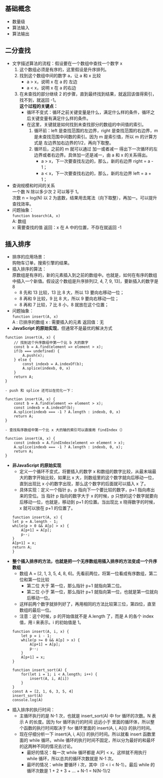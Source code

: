 ## 基础概念
- 数量级
- 算法输入
- 算法输出

## 二分查找
- 文字描述算法的流程：假设要在一个数组中查找一个数字 x   
    1. 这个数组必须是有序的，这里假设是升序排列。
    2. 找到这个数组中间的数字 a，让 a 和 x 比较
        - a > x，说明 x 在 a 的 左边
        - a < x，说明 x 在 a 的右边
    3. 在未查找的部分继续 2 的步骤，直到最终找到结果，就返回该值得索引，找不到，就返回 -1。      
    **这个过程的关键点：**
        - 循环不变式：循环之前关键变量是什么，满足什么样的条件，循环之后关键变量有满足什么样的条件。
        - 在这里，关键就是如何找到未查找部分的数组的中间值的索引。
            1. 循环前：left 是查找范围的左边界，right 是查找范围的右边界，m 是未查找范围中间数的索引。因为 m 是索引值，所以 m 的计算方式是 左边界加右边界的1/2，再向下取整。
            2. 循环后，之前的 m 就可以通过 加一或者减一 得出下一次循环的左边界或者右边界。具体加一还是减一，由 a 和 x 的关系得出。
                - a > x，下一次要查找左边的，那么，新的右边界 right = a - 1；
                - a < x，下一次要查找右边的，那么，新的左边界 left = a + 1；
- 查询规模和时间的关系  
一个数 N 除以多少次 2 可以等于 1。  
次数 n = log(N)   以 2 为底数，结果用去尾法（向下取整），再加一。可以提升查找效率。
- 问题抽象：   
`function bsearch(A, x)`    
A: 数组  
x: 需要查找的值
返回：x 在 A 中的位置，不存在就返回 -1   

## 插入排序
- 排序的应用场景：  
购物车订单，搜索引擎的结果。
- 插入排序的算法：  
原数组是有序的，新的元素插入到之前的数组中。也就是，如何在有序的数组中插入一个新值。假设这个数组是升序排列[2, 4, 7, 9, 13]，要新插入的数字是 8  
    - 8 先和 13 比较，13 比 8 大，所以 13 要向右移动一位；
    - 8 再和 9 比较，9 比 8 大，所以 9 要向右移动一位；
    - 8 再和 7 比较，7 比 8 小，8 就放在这个位置；
- 问题抽象：   
`function insert(A, x)`  
A : 已排序的数组
x : 需要插入的元素
返回值：无
- **JavaScript 的原始实现**，但通常不是最优的解决方式
```
function insert(A, x) {
    // 找到这个升序数组中第一个比 b 大的数字
    const b = A.find(element => element > x);
    if(b === undefined) {
        A.push(x);
    } else {
        const indexb = A.indexOf(b);
        A.splice(indexb, 0, x)
    }
    return A;
}
```
    - push 和 splice 还可以在优化一下：
```
function insert(A, x) {
    const b = A.find(element => element > x);
    const indexb = A.indexOf(b);
    A.splice(indexb === -1 ? A.length : indexb, 0, x)
    return A;
}
```
    - 查找有序数组中第一个比 x 大的输的索引可以直接用 findIndex（）    
```
function insert(A, x) {
    const indexb = A.findIndex(element => element > x);
    A.splice(indexb === -1 ? A.length : indexb, 0, x);
    return A;
}
```
- **非JavaScript 的原始实现**
    - 定义一个循环不变式，将要插入的数字 x 和数组的数字比较，从最末端最大的数字开始比较，如果比 x 大，则数组里的这个数字就向后移动一位，直到出现比 x 小的数字出现，那么这个数字的后面就可以插入 x 了。
    - 具体实现：定义一个指针 p，p 指向下一个要比较的数字，p+1 指向疼出来的空位。当 指针 p 指向的数字大于 x 的时候，p 只想的这个数字就要向后移动一位，也就是，移动到 p+1 的位置。当出现比 x 晓得数字的时候，x 就可以放在 p+1 的位置了。
    ```
    function insert(A, x) {
    let p = A.length - 1;
    while(p > 0 && A[p] > x) {
        A[p+1] = A[p];
        p--;
    }
    A[p+1] = x;
    return A;
    }
    ```
- **整个插入排序的方法，也就是把一个无序数组用插入排序的方法变成一个升序数组**
    - 数组 A = [2, 1, 3, 5, 4, 8, 6]。先看前两位，将第一位看成有序数组，第二位和第一位比较
        - 第二位 大于 第一位，那么指针 p+1 就指向第二位。
        - 第二位 小于 第一位，那么指针 p+1 就指向第一位，也就是第一位就向后移动一位。
    - 这样前两个数字就排列好了，再用相同的方法比较第三位，第四位，直至数组的最后一位。
    - 注意：这个时候，p 的开始值就不是 A.length 了，而是 A 的各个 index 值，用 i 来表示。i 的初始值是 1。
    ```
    function insert(A, i, x) {
        let p = i - 1;
        while(p >= 0 && A[p] > x) {
            A[p+1] = A[p];
            p--;
        }
        A[p+1] = x;
    }

    function insert_sort(A) {
        for(let i = 1; i < A.length; i++) {
            insert(A, i, A[i])
        }
    }
    const A = [2, 1, 6, 3, 5, 4]
    insert_sort(A)
    console.log(A)
    ```
- 插入排序的执行时间：  
    - 主循环执行的是 N-1 次，也就是 insert_sort(A) 中 for 循环的次数。N 表示 A 的长度。因为 for 循环执行的时间 远远小于 里面的循环体，所以整个函数的执行时间取决于 for 循环里面的 insert(A, i, A[i]) 的执行时间。
    - 现在仔细分析一下 insert(A, i, A[i]) 的执行时间。所以就看 insert 函数里面的 while 循环。while 循环的执行时间不固定，所以分为最好的和最坏的这两种不同的情况去讨论。
        - 最好的情况：每一次 while 循环都是 A[P] < x，这样就不用执行 while 循环，所以总共的循环次数就是 N-1 次。
        - 最坏的情况：while 要循环 i 次，其中（0 < i < N-1）。最后 while 的循环次数是 1 + 2 + 3 + ... + N-1 = N(N-1)/2
